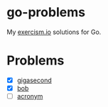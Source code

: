 # go-problems

My [exercism.io](exercism.io) solutions for Go.

# Problems

- [X] [gigasecond](gigasecond)
- [X] [bob](bob)
- [ ] [acronym](acronym)
